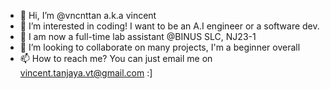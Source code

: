 - 👋 Hi, I’m @vncnttan a.k.a vincent
- 👀 I’m interested in coding! I want to be an A.I engineer or a software dev.
- 🌱 I am now a full-time lab assistant @BINUS SLC, NJ23-1
- 💞️ I’m looking to collaborate on many projects, I'm a beginner overall
- 📫 How to reach me? You can just email me on vincent.tanjaya.vt@gmail.com :]

<!---
vncnttan/vncnttan is a ✨ special ✨ repository because its `README.md` (this file) appears on your GitHub profile.
You can click the Preview link to take a look at your changes.
--->
